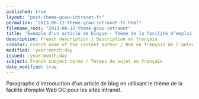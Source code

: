 ```yaml
---
published: true
layout: "post-theme-gcwu-intranet-fr"
permalink: "2013-06-12-theme-gcwu-intranet-fr.html"
filename_root: "2013-06-12-theme-gcwu-intranet"
title: "Exemple d'un article de blogue - Thème de la facilité d’emploi Web GC pour les sites intranet"
description: French description / Description en français
creator: French name of the content author / Nom en français de l'auteur du contenu
modified: :year:month:day
issued: :year:month:day
subject: French subject terms / Termes de sujet en français
date_modified: true
---
```


Paragraphe d'introduction d'un article de blog en utilisant le thème de la facilité d’emploi Web GC pour les sites intranet.

